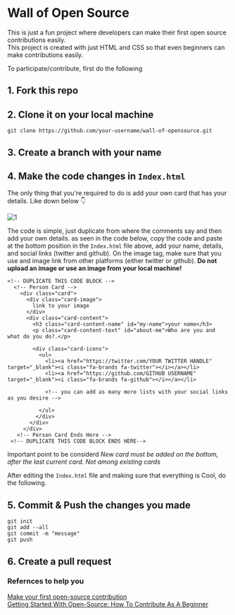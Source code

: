 # Wall of Open Source
This is just a fun project where developers can make their first open source contributions easily.  
This project is created with just HTML and CSS so that even beginners can make contributions easily.  

To participate/contribute, first do the following

## 1. Fork this repo 
## 2. Clone it on your local machine
```
git clone https://github.com/your-username/wall-of-opensource.git
```
## 3. Create a branch with your name
## 4. Make the code changes in `Index.html`


The only thing that you're required to do is add your own card that has your details. Like down below :point_down:

![1](https://user-images.githubusercontent.com/83160332/180177578-8bfa6b2e-424f-4496-8e94-44bf7c4f7237.jpeg)


The code is simple, just duplicate from where the comments say and then add your own details. as seen in the code below, copy the code and paste at the bottom position in the `Index.html` file above, add your name, details, and social links (twitter and github). On the image tag, make sure that you use and image link from other platforms (either twitter or github). **Do not upload an image or use an image from your local machine!**
```
<!-- DUPLICATE THIS CODE BLOCK -->
  <!-- Person Card -->
    <div class="card">
      <div class="card-image">
        link to your image
      </div>
      <div class="card-content">
        <h3 class="card-content-name" id="my-name">your name</h3>
        <p class="card-content-text" id="about-me">Who are you and what do you do?.</p>

        <div class="card-icons">
          <ul>
            <li><a href="https://twitter.com/YOUR TWITTER HANDLE" target="_blank"><i class="fa-brands fa-twitter"></i></a></li>
            <li><a href="https://github.com/GITHUB USERNAME" target="_blank"><i class="fa-brands fa-github"></i></a></li>
            
            <!-- you can add as many more lists with your social links as you desire -->
            
          </ul>
         </div>
       </div>
     </div>
   <!-- Person Card Ends Here -->
 <!-- DUPLICATE THIS CODE BLOCK ENDS HERE-->

```
Important point to be considerd
*New card must be added on the bottom, after the last current card. Not among existing cards*

After editing the `Index.html` file and making sure that everything is Cool, do the following.



## 5. Commit & Push the changes you made
```
git init 
git add --all
git commit -m "message"
git push
```
## 6. Create a pull request

### Refernces to help you 
[Make your first open-source contribution](https://tech.dineshs91.com/first-open-source-contribution)  
[Getting Started With Open-Source: How To Contribute As A Beginner](https://catalins.tech/getting-started-with-open-source-how-to-contribute-as-a-beginner) 
